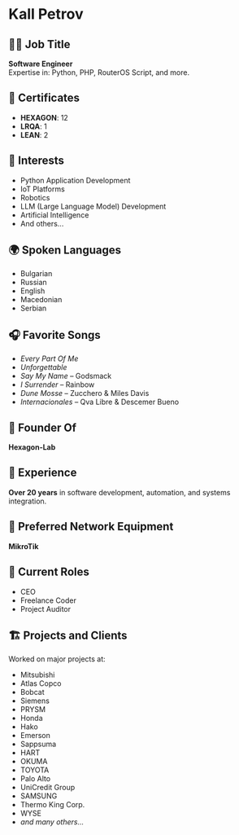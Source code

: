 # Kall Petrov

## 👨‍💻 Job Title
**Software Engineer**  
Expertise in: Python, PHP, RouterOS Script, and more.

## 🧾 Certificates
- **HEXAGON**: 12
- **LRQA**: 1
- **LEAN**: 2

## 🧠 Interests
- Python Application Development  
- IoT Platforms  
- Robotics  
- LLM (Large Language Model) Development  
- Artificial Intelligence  
- And others...

## 🌍 Spoken Languages
- Bulgarian  
- Russian  
- English  
- Macedonian  
- Serbian  

## 🎧 Favorite Songs
- *Every Part Of Me*  
- *Unforgettable*  
- *Say My Name* – Godsmack  
- *I Surrender* – Rainbow  
- *Dune Mosse* – Zucchero & Miles Davis  
- *Internacionales* – Qva Libre & Descemer Bueno  

## 🏢 Founder Of
**Hexagon-Lab**

## 💼 Experience
**Over 20 years** in software development, automation, and systems integration.

## 🔌 Preferred Network Equipment
**MikroTik**

## 👔 Current Roles
- CEO  
- Freelance Coder  
- Project Auditor  

## 🏗️ Projects and Clients
Worked on major projects at:
- Mitsubishi  
- Atlas Copco  
- Bobcat  
- Siemens  
- PRYSM  
- Honda  
- Hako  
- Emerson  
- Sappsuma  
- HART  
- OKUMA  
- TOYOTA  
- Palo Alto  
- UniCredit Group  
- SAMSUNG  
- Thermo King Corp.  
- WYSE  
- *and many others...*
